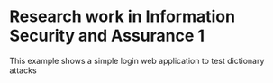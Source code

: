 # Research work in Information Security and Assurance 1

This example shows a simple login web application to test dictionary attacks
